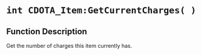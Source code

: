 # `int CDOTA_Item:GetCurrentCharges( )`
## Function Description
Get the number of charges this item currently has.
